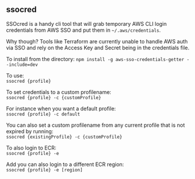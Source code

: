 ## ssocred

SSOcred is a handy cli tool that will grab temporary AWS CLI login credentials from AWS SSO and put them in `~/.aws/credentials`.

Why though? Tools like Terraform are currently unable to handle AWS auth via SSO and rely on the Access Key and Secret being in the credentials file.

To install from the directory:
`npm install -g aws-sso-credentials-getter --include=dev`

To use: \
`ssocred {profile}`

To set credentials to a custom profilename: \
`ssocred {profile} -c {customProfile}`

For instance when you want a default profile: \
`ssocred {profile} -c default`

You can also set a custom profilename from any current profile that is not expired by running: \
`ssocred {existingProfile} -c {customProfile}`

To also login to ECR: \
`ssocred {profile} -e`

Add you can also login to a different ECR region: \
`ssocred {profile} -e [region]`
